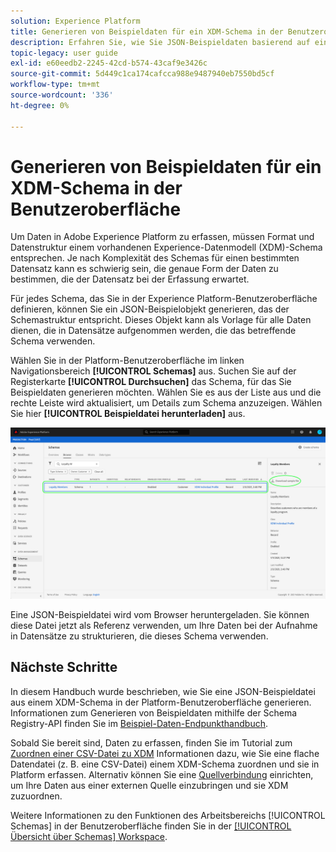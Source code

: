 ```yaml
---
solution: Experience Platform
title: Generieren von Beispieldaten für ein XDM-Schema in der Benutzeroberfläche
description: Erfahren Sie, wie Sie JSON-Beispieldaten basierend auf einem vorhandenen Schema in der Benutzeroberfläche von Adobe Experience Platform generieren.
topic-legacy: user guide
exl-id: e60eedb2-2245-42cd-b574-43caf9e3426c
source-git-commit: 5d449c1ca174cafcca988e9487940eb7550bd5cf
workflow-type: tm+mt
source-wordcount: '336'
ht-degree: 0%

---
```


# Generieren von Beispieldaten für ein XDM-Schema in der Benutzeroberfläche

Um Daten in Adobe Experience Platform zu erfassen, müssen Format und Datenstruktur einem vorhandenen Experience-Datenmodell (XDM)-Schema entsprechen. Je nach Komplexität des Schemas für einen bestimmten Datensatz kann es schwierig sein, die genaue Form der Daten zu bestimmen, die der Datensatz bei der Erfassung erwartet.

Für jedes Schema, das Sie in der Experience Platform-Benutzeroberfläche definieren, können Sie ein JSON-Beispielobjekt generieren, das der Schemastruktur entspricht. Dieses Objekt kann als Vorlage für alle Daten dienen, die in Datensätze aufgenommen werden, die das betreffende Schema verwenden.

Wählen Sie in der Platform-Benutzeroberfläche im linken Navigationsbereich **[!UICONTROL Schemas]** aus. Suchen Sie auf der Registerkarte **[!UICONTROL Durchsuchen]** das Schema, für das Sie Beispieldaten generieren möchten. Wählen Sie es aus der Liste aus und die rechte Leiste wird aktualisiert, um Details zum Schema anzuzeigen. Wählen Sie hier **[!UICONTROL Beispieldatei herunterladen]** aus.

![](../images/ui/sample/sample-data.png)

Eine JSON-Beispieldatei wird vom Browser heruntergeladen. Sie können diese Datei jetzt als Referenz verwenden, um Ihre Daten bei der Aufnahme in Datensätze zu strukturieren, die dieses Schema verwenden.

## Nächste Schritte

In diesem Handbuch wurde beschrieben, wie Sie eine JSON-Beispieldatei aus einem XDM-Schema in der Platform-Benutzeroberfläche generieren. Informationen zum Generieren von Beispieldaten mithilfe der Schema Registry-API finden Sie im [Beispiel-Daten-Endpunkthandbuch](../api/sample-data.md).

Sobald Sie bereit sind, Daten zu erfassen, finden Sie im Tutorial zum [Zuordnen einer CSV-Datei zu XDM](../../ingestion/tutorials/map-a-csv-file.md) Informationen dazu, wie Sie eine flache Datendatei (z. B. eine CSV-Datei) einem XDM-Schema zuordnen und sie in Platform erfassen. Alternativ können Sie eine [Quellverbindung](../../sources/home.md) einrichten, um Ihre Daten aus einer externen Quelle einzubringen und sie XDM zuzuordnen.

Weitere Informationen zu den Funktionen des Arbeitsbereichs [!UICONTROL Schemas] in der Benutzeroberfläche finden Sie in der [[!UICONTROL Übersicht über Schemas] Workspace](./overview.md).
